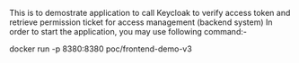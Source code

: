 This is to demostrate application to call Keycloak to verify access token and retrieve permission ticket for access management (backend system)
In order to start the application, you may use following command:-

docker run -p 8380:8380 poc/frontend-demo-v3